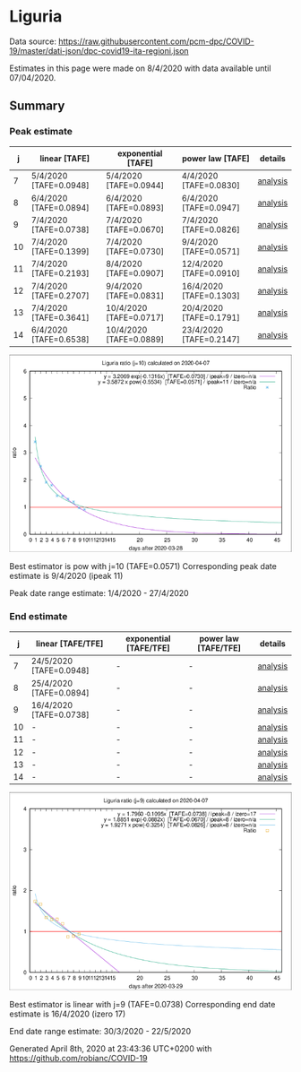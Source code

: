 # Liguria


Data source: https://raw.githubusercontent.com/pcm-dpc/COVID-19/master/dati-json/dpc-covid19-ita-regioni.json

Estimates in this page were made on 8/4/2020 with data available until 07/04/2020.


## Summary 

### Peak estimate 
|j|linear [TAFE]|exponential [TAFE]|power law [TAFE]|details|
|---|----|-----------|---------|-------|
|7|5/4/2020 [TAFE=0.0948]|5/4/2020 [TAFE=0.0944]|4/4/2020 [TAFE=0.0830]|[analysis](COVID-19_liguria_j7_2020-04-07.md)|
|8|6/4/2020 [TAFE=0.0894]|6/4/2020 [TAFE=0.0893]|6/4/2020 [TAFE=0.0947]|[analysis](COVID-19_liguria_j8_2020-04-07.md)|
|9|7/4/2020 [TAFE=0.0738]|7/4/2020 [TAFE=0.0670]|7/4/2020 [TAFE=0.0826]|[analysis](COVID-19_liguria_j9_2020-04-07.md)|
|10|7/4/2020 [TAFE=0.1399]|7/4/2020 [TAFE=0.0730]|9/4/2020 [TAFE=0.0571]|[analysis](COVID-19_liguria_j10_2020-04-07.md)|
|11|7/4/2020 [TAFE=0.2193]|8/4/2020 [TAFE=0.0907]|12/4/2020 [TAFE=0.0910]|[analysis](COVID-19_liguria_j11_2020-04-07.md)|
|12|7/4/2020 [TAFE=0.2707]|9/4/2020 [TAFE=0.0831]|16/4/2020 [TAFE=0.1303]|[analysis](COVID-19_liguria_j12_2020-04-07.md)|
|13|7/4/2020 [TAFE=0.3641]|10/4/2020 [TAFE=0.0717]|20/4/2020 [TAFE=0.1791]|[analysis](COVID-19_liguria_j13_2020-04-07.md)|
|14|6/4/2020 [TAFE=0.6538]|10/4/2020 [TAFE=0.0889]|23/4/2020 [TAFE=0.2147]|[analysis](COVID-19_liguria_j14_2020-04-07.md)|

![best peak estimate](COVID-19_liguria_j10_2020-04-07.png)

Best estimator is pow with j=10 (TAFE=0.0571)
Corresponding peak date estimate is 9/4/2020 (ipeak 11)


Peak date range estimate: 1/4/2020 - 27/4/2020

### End estimate 
|j|linear [TAFE/TFE]|exponential [TAFE/TFE]|power law [TAFE/TFE]|details|
|---|----|-----------|---------|-------|
|7|24/5/2020 [TAFE=0.0948]|-|-|[analysis](COVID-19_liguria_j7_2020-04-07.md)|
|8|25/4/2020 [TAFE=0.0894]|-|-|[analysis](COVID-19_liguria_j8_2020-04-07.md)|
|9|16/4/2020 [TAFE=0.0738]|-|-|[analysis](COVID-19_liguria_j9_2020-04-07.md)|
|10|-|-|-|[analysis](COVID-19_liguria_j10_2020-04-07.md)|
|11|-|-|-|[analysis](COVID-19_liguria_j11_2020-04-07.md)|
|12|-|-|-|[analysis](COVID-19_liguria_j12_2020-04-07.md)|
|13|-|-|-|[analysis](COVID-19_liguria_j13_2020-04-07.md)|
|14|-|-|-|[analysis](COVID-19_liguria_j14_2020-04-07.md)|

![best zero estimate](COVID-19_liguria_j9_2020-04-07.png)

Best estimator is linear with j=9 (TAFE=0.0738)
Corresponding end date estimate is 16/4/2020 (izero 17)


End date range estimate: 30/3/2020 - 22/5/2020

Generated April 8th, 2020 at 23:43:36 UTC+0200 with https://github.com/robianc/COVID-19
